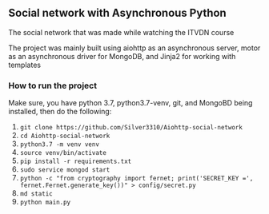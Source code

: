 ## Social network with Asynchronous Python  
  
The social network that was made while watching the ITVDN course  
  
The project was mainly built using aiohttp as an asynchronous server, motor as an asynchronous driver for MongoDB, and Jinja2 for working with templates

### How to run the project

Make sure, you have python 3.7, python3.7-venv, git, and MongoBD being installed, then do the following:

1.  ```git clone https://github.com/Silver3310/Aiohttp-social-network```
2.  ```cd Aiohttp-social-network```
3.  ```python3.7 -m venv venv```
4.  ```source venv/bin/activate```
5.  ```pip install -r requirements.txt```
6.  ```sudo service mongod start```
7.  ```python -c "from cryptography import fernet; print('SECRET_KEY =', fernet.Fernet.generate_key())" > config/secret.py```
8.  ```md static```
9.  ```python main.py```

